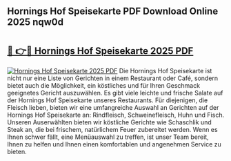 ## Hornings Hof Speisekarte PDF Download Online 2025 nqw0d

# <h2><a href="http://gcdlud3.nevu.top/?p=Hornings+Hof+Speisekarte">🔗 👉🔴 Hornings Hof Speisekarte 2025 PDF</a></h2>

[![Hornings Hof Speisekarte 2025 PDF](https://i.imgur.com/dBaPXMq.png)](http://gcdlud3.nevu.top/?p=Hornings+Hof+Speisekarte)
Die Hornings Hof Speisekarte ist nicht nur eine Liste von Gerichten in einem Restaurant oder Café, sondern bietet auch die Möglichkeit, ein köstliches und für Ihren Geschmack geeignetes Gericht auszuwählen. Es gibt viele leichte und frische Salate auf der Hornings Hof Speisekarte unseres Restaurants. Für diejenigen, die Fleisch lieben, bieten wir eine umfangreiche Auswahl an Gerichten auf der Hornings Hof Speisekarte an: Rindfleisch, Schweinefleisch, Huhn und Fisch. Unseren Auserwählten bieten wir köstliche Gerichte wie Schaschlik und Steak an, die bei frischem, natürlichem Feuer zubereitet werden. Wenn es Ihnen schwer fällt, eine Menüauswahl zu treffen, ist unser Team bereit, Ihnen zu helfen und Ihnen einen komfortablen und angenehmen Service zu bieten.
